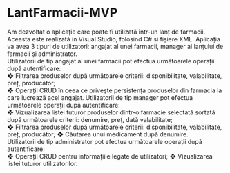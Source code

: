 # LantFarmacii-MVP

Am dezvoltat o aplicație care poate fi utilizată într-un lanț de farmacii. Aceasta este realizată in Visual Studio, folosind C# și fișiere XML.
Aplicația va avea 3 tipuri de utilizatori: 
angajat al unei farmacii, manager al lanțului de farmacii și administrator.      
Utilizatorii de tip angajat al unei farmacii pot efectua următoarele operații după autentificare:   
❖ Filtrarea produselor după următoarele criterii: disponibilitate, valabilitate, preț, producător;   
❖ Operații CRUD în ceea ce privește persistența produselor din farmacia la care lucrează acel angajat. 
Utilizatorii de tip manager pot efectua următoarele operații după autentificare:   
❖ Vizualizarea listei tuturor produselor dintr-o farmacie selectată sortată după următoarele criterii: 
denumire, preț, dată valabilitate;  
❖ Filtrarea produselor după următoarele criterii: disponibilitate, valabilitate, preț, producător; 
❖ Căutarea unui medicament după denumire.   
Utilizatorii de tip administrator pot efectua următoarele operații după autentificare:  
❖ Operații CRUD pentru informațiile legate de utilizatori; 
❖ Vizualizarea listei tuturor utilizatorilor. 
